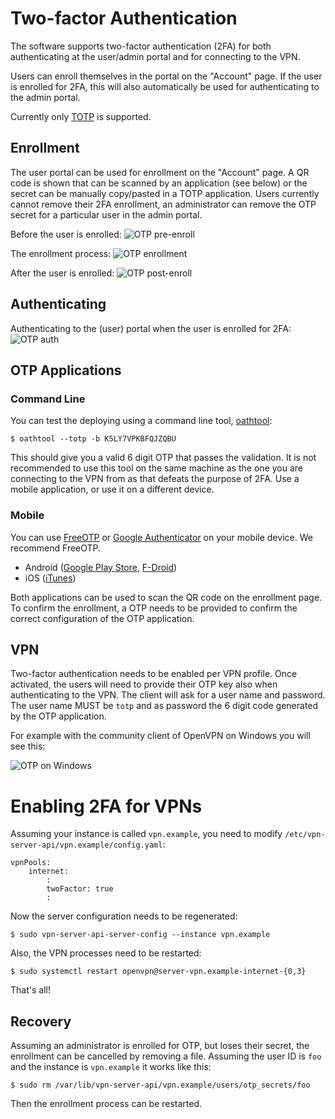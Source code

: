 # Two-factor Authentication

The software supports two-factor authentication (2FA) for both authenticating
at the user/admin portal and for connecting to the VPN.

Users can enroll themselves in the portal on the "Account" page. If the user
is enrolled for 2FA, this will also automatically be used for authenticating
to the admin portal.

Currently only 
[TOTP](https://en.wikipedia.org/wiki/Time-based_One-time_Password_Algorithm) is 
supported.

## Enrollment

The user portal can be used for enrollment on the "Account" page. A QR code is 
shown that can be scanned by an application (see below) or the secret can be 
manually copy/pasted in a TOTP application. Users currently cannot remove their 
2FA enrollment, an administrator can remove the OTP secret for a particular 
user in the admin portal.

Before the user is enrolled:
![OTP pre-enroll](img/2fa/account_pre.png)

The enrollment process:
![OTP enrollment](img/2fa/enroll.png)

After the user is enrolled:
![OTP post-enroll](img/2fa/account_post.png)

## Authenticating

Authenticating to the (user) portal when the user is enrolled for 2FA:
![OTP auth](img/2fa/otp_auth.png)

## OTP Applications

### Command Line

You can test the deploying using a command line tool, 
[oathtool](http://www.nongnu.org/oath-toolkit/):

    $ oathtool --totp -b K5LY7VPKBFQJZQBU

This should give you a valid 6 digit OTP that passes the validation. It is not
recommended to use this tool on the same machine as the one you are connecting
to the VPN from as that defeats the purpose of 2FA. Use a mobile application, 
or use it on a different device.

### Mobile

You can use  [FreeOTP](https://fedorahosted.org/freeotp/) or 
[Google Authenticator](https://en.wikipedia.org/wiki/Google_Authenticator) on 
your mobile device. We recommend FreeOTP.
    
- Android ([Google Play Store](https://play.google.com/store/apps/details?id=org.fedorahosted.freeotp), 
  [F-Droid](https://f-droid.org/repository/browse/?fdid=org.fedorahosted.freeotp))
- iOS ([iTunes](https://itunes.apple.com/us/app/freeotp/id872559395))
    
Both applications can be used to scan the QR code on the enrollment page. To 
confirm the enrollment, a OTP needs to be provided to confirm the correct 
configuration of the OTP application.

## VPN

Two-factor authentication needs to be enabled per VPN profile. Once activated,
the users will need to provide their OTP key also when authenticating to the
VPN. The client will ask for a user name and password. The user name MUST be
`totp` and as password the 6 digit code generated by the OTP application.

For example with the community client of OpenVPN on Windows you will see this:

![OTP on Windows](img/windows_otp.png)

# Enabling 2FA for VPNs

Assuming your instance is called `vpn.example`, you need to modify 
`/etc/vpn-server-api/vpn.example/config.yaml`:

    vpnPools:
        internet:
            :
            twoFactor: true
            :

Now the server configuration needs to be regenerated:

    $ sudo vpn-server-api-server-config --instance vpn.example

Also, the VPN processes need to be restarted:

    $ sudo systemctl restart openvpn@server-vpn.example-internet-{0,3}

That's all!

## Recovery

Assuming an administrator is enrolled for OTP, but loses their secret, the 
enrollment can be cancelled by removing a file. Assuming the user ID is `foo` 
and the instance is `vpn.example` it works like this:

    $ sudo rm /var/lib/vpn-server-api/vpn.example/users/otp_secrets/foo

Then the enrollment process can be restarted.
